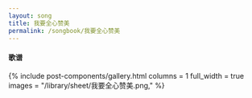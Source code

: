 ```yaml
---
layout: song
title: 我要全心赞美
permalink: /songbook/我要全心赞美
---
```


#### 歌谱

{% include post-components/gallery.html
    columns = 1
    full_width = true
    images = "/library/sheet/我要全心赞美.png,"
%}
